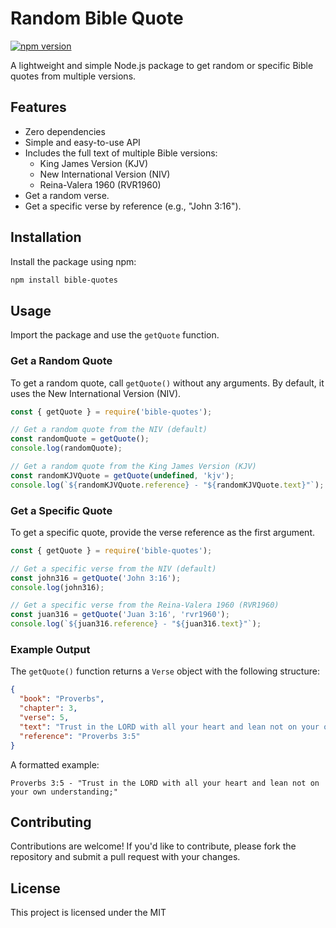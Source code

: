 # Random Bible Quote

[![npm version](https://badge.fury.io/js/bible-quotes.svg)](https://badge.fury.io/js/bible-quotes)

A lightweight and simple Node.js package to get random or specific Bible quotes from multiple versions.

## Features

- Zero dependencies
- Simple and easy-to-use API
- Includes the full text of multiple Bible versions:
  - King James Version (KJV)
  - New International Version (NIV)
  - Reina-Valera 1960 (RVR1960)
- Get a random verse.
- Get a specific verse by reference (e.g., "John 3:16").

## Installation

Install the package using npm:

```bash
npm install bible-quotes
```

## Usage

Import the package and use the `getQuote` function.

### Get a Random Quote

To get a random quote, call `getQuote()` without any arguments. By default, it uses the New International Version (NIV).

```javascript
const { getQuote } = require('bible-quotes');

// Get a random quote from the NIV (default)
const randomQuote = getQuote();
console.log(randomQuote);

// Get a random quote from the King James Version (KJV)
const randomKJVQuote = getQuote(undefined, 'kjv');
console.log(`${randomKJVQuote.reference} - "${randomKJVQuote.text}"`);
```

### Get a Specific Quote

To get a specific quote, provide the verse reference as the first argument.

```javascript
const { getQuote } = require('bible-quotes');

// Get a specific verse from the NIV (default)
const john316 = getQuote('John 3:16');
console.log(john316);

// Get a specific verse from the Reina-Valera 1960 (RVR1960)
const juan316 = getQuote('Juan 3:16', 'rvr1960');
console.log(`${juan316.reference} - "${juan316.text}"`);
```

### Example Output

The `getQuote()` function returns a `Verse` object with the following structure:

```json
{
  "book": "Proverbs",
  "chapter": 3,
  "verse": 5,
  "text": "Trust in the LORD with all your heart and lean not on your own understanding;",
  "reference": "Proverbs 3:5"
}
```

A formatted example:

```
Proverbs 3:5 - "Trust in the LORD with all your heart and lean not on your own understanding;"
```

## Contributing

Contributions are welcome! If you'd like to contribute, please fork the repository and submit a pull request with your changes.

## License

This project is licensed under the MIT
